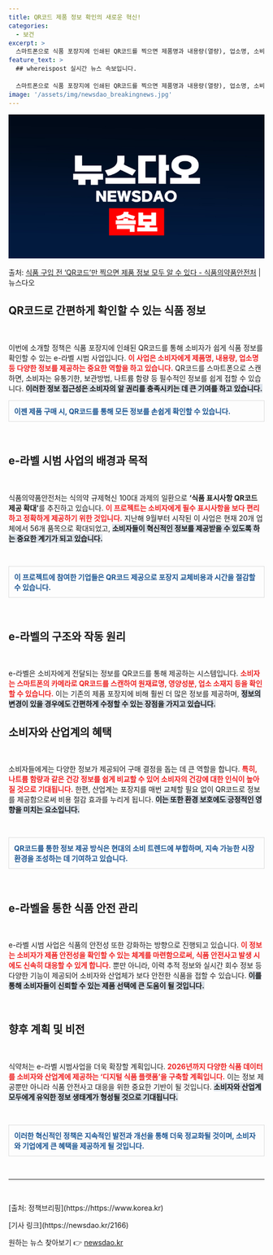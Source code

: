 ```yaml
---
title: QR코드 제품 정보 확인의 새로운 혁신!
categories:
  - 보건
excerpt: >
  스마트폰으로 식품 포장지에 인쇄된 QR코드를 찍으면 제품명과 내용량(열량), 업소명, 소비기한(유통기한), …
feature_text: >
  ## whereispost 실시간 뉴스 속보입니다.

  스마트폰으로 식품 포장지에 인쇄된 QR코드를 찍으면 제품명과 내용량(열량), 업소명, 소비기한(유통기한), …
image: '/assets/img/newsdao_breakingnews.jpg'
---
```


![뉴스다오 속보](/assets/img/newsdao_breakingnews.jpg)

<p>출처: <a href="https://newsdao.kr/2166" rel="dofollow">식품 구입 전 ‘QR코드’만 찍으면 제품 정보 모두 알 수 있다 - 식품의약품안전처</a> | 뉴스다오</p>

<h2 data-ke-size="size26">QR코드로 간편하게 확인할 수 있는 식품 정보</h2>

<p data-ke-size="size16">&nbsp;</p>

이번에 소개할 정책은 식품 포장지에 인쇄된 QR코드를 통해 소비자가 쉽게 식품 정보를 확인할 수 있는 e-라벨 시범 사업입니다. <b><span style="color: #ee2323;">이 사업은 소비자에게 제품명, 내용량, 업소명 등 다양한 정보를 제공하는 중요한 역할을 하고 있습니다.</span></b> QR코드를 스마트폰으로 스캔하면, 소비자는 유통기한, 보관방법, 나트륨 함량 등 필수적인 정보를 쉽게 접할 수 있습니다. <b><span style="background-color: #21538527;">이러한 정보 접근성은 소비자의 알 권리를 충족시키는 데 큰 기여를 하고 있습니다.</span></b> 

<div style="padding: 10px; border: 1px solid #ddd;">
    <b><span style="color: #1a5490;">이젠 제품 구매 시, QR코드를 통해 모든 정보를 손쉽게 확인할 수 있습니다.</span></b>
</div>

<p data-ke-size="size16">&nbsp;</p>

<h2 data-ke-size="size26">e-라벨 시범 사업의 배경과 목적</h2>

<p data-ke-size="size16">&nbsp;</p>

식품의약품안전처는 식의약 규제혁신 100대 과제의 일환으로 <b>‘식품 표시사항 QR코드 제공 확대’</b>를 추진하고 있습니다. <b><span style="color: #ee2323;">이 프로젝트는 소비자에게 필수 표시사항을 보다 편리하고 정확하게 제공하기 위한 것입니다.</span></b> 지난해 9월부터 시작된 이 사업은 현재 20개 업체에서 56개 품목으로 확대되었고, <b><span style="background-color: #21538527;">소비자들이 혁신적인 정보를 제공받을 수 있도록 하는 중요한 계기가 되고 있습니다.</span></b>

<p data-ke-size="size16">&nbsp;</p>

<div style="padding: 10px; border: 1px solid #ddd;">
    <b><span style="color: #1a5490;">이 프로젝트에 참여한 기업들은 QR코드 제공으로 포장지 교체비용과 시간을 절감할 수 있습니다.</span></b>
</div>

<p data-ke-size="size16">&nbsp;</p>

<h2 data-ke-size="size26">e-라벨의 구조와 작동 원리</h2>

<p data-ke-size="size16">&nbsp;</p>

e-라벨은 소비자에게 전달되는 정보를 QR코드를 통해 제공하는 시스템입니다. <b><span style="color: #ee2323;">소비자는 스마트폰의 카메라로 QR코드를 스캔하여 원재료명, 영양성분, 업소 소재지 등을 확인할 수 있습니다.</span></b> 이는 기존의 제품 포장지에 비해 훨씬 더 많은 정보를 제공하며, <b><span style="background-color: #21538527;">정보의 변경이 있을 경우에도 간편하게 수정할 수 있는 장점을 가지고 있습니다.</span></b>

<h2 data-ke-size="size26">소비자와 산업계의 혜택</h2>

<p data-ke-size="size16">&nbsp;</p>

소비자들에게는 다양한 정보가 제공되어 구매 결정을 돕는 데 큰 역할을 합니다. <b><span style="color: #ee2323;">특히, 나트륨 함량과 같은 건강 정보를 쉽게 비교할 수 있어 소비자의 건강에 대한 인식이 높아질 것으로 기대됩니다.</span></b> 한편, 산업계는 포장지를 매번 교체할 필요 없이 QR코드로 정보를 제공함으로써 비용 절감 효과를 누리게 됩니다. <b><span style="background-color: #21538527;">이는 또한 환경 보호에도 긍정적인 영향을 미치는 요소입니다.</span></b>

<p data-ke-size="size16">&nbsp;</p>

<div style="padding: 10px; border: 1px solid #ddd;">
    <b><span style="color: #1a5490;">QR코드를 통한 정보 제공 방식은 현대의 소비 트렌드에 부합하며, 지속 가능한 시장 환경을 조성하는 데 기여하고 있습니다.</span></b>
</div>

<p data-ke-size="size16">&nbsp;</p>

<h2 data-ke-size="size26">e-라벨을 통한 식품 안전 관리</h2>

<p data-ke-size="size16">&nbsp;</p>

e-라벨 시범 사업은 식품의 안전성 또한 강화하는 방향으로 진행되고 있습니다. <b><span style="color: #ee2323;">이 정보는 소비자가 제품 안전성을 확인할 수 있는 체계를 마련함으로써, 식품 안전사고 발생 시에도 신속히 대응할 수 있게 합니다.</span></b> 뿐만 아니라, 이력 추적 정보와 실시간 회수 정보 등 다양한 기능이 제공되어 소비자와 산업체가 보다 안전한 식품을 접할 수 있습니다. <b><span style="background-color: #21538527;">이를 통해 소비자들이 신뢰할 수 있는 제품 선택에 큰 도움이 될 것입니다.</span></b>

<p data-ke-size="size16">&nbsp;</p>

<h2 data-ke-size="size26">향후 계획 및 비전</h2>

<p data-ke-size="size16">&nbsp;</p>

식약처는 e-라벨 시범사업을 더욱 확장할 계획입니다. <b><span style="color: #ee2323;">2026년까지 다양한 식품 데이터를 소비자와 산업계에 제공하는 ‘디지털 식품 플랫폼’을 구축할 계획입니다.</span></b> 이는 정보 제공뿐만 아니라 식품 안전사고 대응을 위한 중요한 기반이 될 것입니다. <b><span style="background-color: #21538527;">소비자와 산업계 모두에게 유익한 정보 생태계가 형성될 것으로 기대됩니다.</span></b>

<p data-ke-size="size16">&nbsp;</p>

<div style="padding: 10px; border: 1px solid #ddd;">
    <b><span style="color: #1a5490;">이러한 혁신적인 정책은 지속적인 발전과 개선을 통해 더욱 정교화될 것이며, 소비자와 기업에게 큰 혜택을 제공하게 될 것입니다.</span></b>
</div>

<p data-ke-size="size16">&nbsp;</p>

<hr />
<p data-ke-size="size16">&nbsp;</p>
<p data-ke-size="size16">[출처: 정책브리핑](https://https://www.korea.kr)</p>  
<p data-ke-size="size16">[기사 링크](https://newsdao.kr/2166)</p> 

원하는 뉴스 찾아보기 👉 <a href="https://newsdao.kr" rel="dofollow">newsdao.kr</a>


